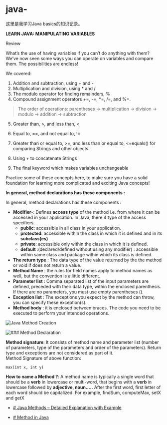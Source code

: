 # java-

这里是我学习Java basics的知识记录。


**LEARN JAVA: MANIPULATING VARIABLES**

Review

What’s the use of having variables if you can’t do anything with them? We’ve now seen some ways you can operate on variables and compare them. The possibilities are endless!

We covered:

 1. Addition and subtraction, using + and -
 2. Multiplication and division, using * and /
 3. The modulo operator for finding remainders, %
 4. Compound assignment operators +=, -=, *=, /=, and %=.

    

> The order of operations: parentheses -> multiplication -> division ->
> modulo -> addition -> subtraction

 5. Greater than, >, and less than, <
 6. Equal to, ==, and not equal to, !=
 7. Greater than or equal to, >=, and less than or equal to, <=equals() for comparing Strings and other objects


 8. Using + to concatenate Strings
 9. The final keyword which makes variables unchangeable

Practice some of these concepts here, to make sure you have a solid foundation for learning more complicated and exciting Java concepts!



 **In general, method declarations has these components :**

In general, method declarations has these components :

-   **Modifier**-: Defines **access type** of the method i.e. from where it can be accessed in your application. In Java, there 4 type of the access specifiers.
    -   **public**: accessible in all class in your application.
    -   **protected**: accessible within the class in which it is defined and in its **subclass(es)**
    -   **private**: accessible only within the class in which it is defined.
    -   **default** :(declared/defined without using any modifier) : accessible within same class and package within which its class is defined.
-   **The return type** : The data type of the value returned by the the method or void if does not return a value.
-   **Method Name** : the rules for field names apply to method names as well, but the convention is a little different.
-   **Parameter list** : Comma separated list of the input parameters are defined, preceded with their data type, within the enclosed parenthesis. If there are no parameters, you must use empty parentheses ().
-   **Exception list** : The exceptions you expect by the method can throw, you can specify these exception(s).
-   **Method body** : it is enclosed between braces. The code you need to be executed to perform your intended operations.

![Java Method Creation](https://sp-ao.shortpixel.ai/client/to_avif,q_glossy,ret_img,w_525/https://simplesnippets.tech/wp-content/uploads/2018/03/methods-in-java-programming.jpg)

![### Method Declaration](https://static.javatpoint.com/core/images/method-in-java.png)



**Method signature**: It consists of method name and parameter list (number of parameters, type of the parameters and order of the parameters). Return type and exceptions are not considered as part of it.  
Method Signature of above function:

    max(int x, int y)

**How to name a Method ?**: A method name is typically a single word that should be a **verb** in lowercase or multi-word, that begins with a **verb** in lowercase followed by **adjective, noun…..** After the first word, first letter of each word should be capitalized. For example, findSum, computeMax, setX and getX

 - [# Java Methods – Detailed Explanation with
   Example](https://simplesnippets.tech/java-methods-detailed-explanation-with-program-example/)
   
 - [# Method in Java](https://www.javatpoint.com/method-in-java)
